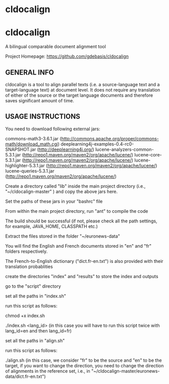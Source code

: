 # cldocalign

cldocalign
=========
A bilingual comparable document alignment tool

Project Homepage: https://github.com/gdebasis/cldocalign


GENERAL INFO
------------
cldocalign is a tool to align parallel texts (i.e. a source-language text and a target-language text) at document level. It does not require any translation of either of the source or the target language documents and therefore saves significant amount of time.


USAGE INSTRUCTIONS
------------------
You need to download following external jars:

commons-math3-3.6.1.jar (http://commons.apache.org/proper/commons-math/download_math.cgi)
deeplearning4j-examples-0.4-rc0-SNAPSHOT.jar (http://deeplearning4j.org/)
lucene-analyzers-common-5.3.1.jar (http://repo1.maven.org/maven2/org/apache/lucene/)
lucene-core-5.3.1.jar (http://repo1.maven.org/maven2/org/apache/lucene/) 
lucene-highlighter-5.3.1.jar (http://repo1.maven.org/maven2/org/apache/lucene/)
lucene-queries-5.3.1.jar (http://repo1.maven.org/maven2/org/apache/lucene/)


Create a directory called "lib" inside the main project directory (i.e., "~/cldocalign-master" ) and copy the above jars here.

Set the paths of these jars in your "bashrc" file

From within the main project directory, run "ant" to compile the code

The build should be successful (if not, please check all the path settings, for example, JAVA_HOME, CLASSPATH etc.)

Extract the files stored in the folder "~/euronews-data"

You will find the English and French documents stored in "en" and "fr" folders respectively.

The French-to-English dictionary ("dict.fr-en.txt") is also provided with their translation probablities

create the directories "index" and "results" to store the index and outputs

go to the "script" directory

set all the paths in "index.sh"

run this script as follows:

chmod +x index.sh 

./index.sh <lang_id>    (in this case you will have to run this script twice with lang_id=en and then lang_id=fr)

set all the paths in "align.sh"

run this script as follows:

./align.sh <source> <target> (in this case, we consider "fr" to be the source and "en" to be the target, if you want to change the direction, you need to change the direction of alignments in the reference set, i.e., in "~/cldocalign-master/euronews-data/dict.fr-en.txt")

